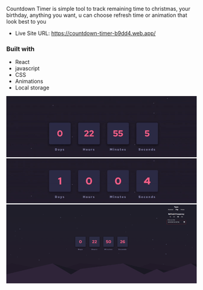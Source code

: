 Countdown Timer is simple tool to track remaining time to christmas, your birthday, anything you want, u can choose refresh time or animation that look best to you

- Live Site URL: https://countdown-timer-b9dd4.web.app/

### Built with
- React
- javascript
- CSS
- Animations
- Local storage




![](./readme/flip.gif)
![](./readme/pulse.gif)
![](./readme/site.png)


